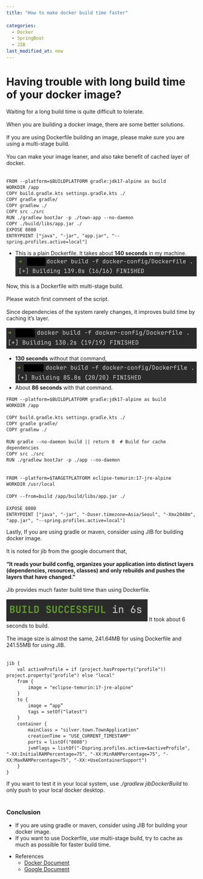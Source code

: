 ```yaml
---
title: "How to make docker build time faster"

categories: 
  - Docker
  - SpringBoot
  - JIB
last_modified_at: now
---
```

# Having trouble with long build time of your docker image?
Waiting for a long build time is quite difficult to tolerate. <br /><br />
When you are building a docker image, there are some better solutions. <br /><br />
If you are using Dockerfile building an image, please make sure you are using a multi-stage build. <br /><br />
You can make your image leaner, and also take benefit of cached layer of docker. <br /><br />

```
FROM --platform=$BUILDPLATFORM gradle:jdk17-alpine as build
WORKDIR /app
COPY build.gradle.kts settings.gradle.kts ./
COPY gradle gradle/
COPY gradlew ./
COPY src ./src
RUN ./gradlew bootJar -p ./town-app --no-daemon
COPY ./build/libs/app.jar ./
EXPOSE 8080
ENTRYPOINT ["java", "-jar", "app.jar", "--spring.profiles.active=local"]
```

- This is a plain Dockerfile. It takes about **140 seconds** in my machine. 
![plainTime](/assets/images/plainTime.png)

Now, this is a Dockerfile with multi-stage build.  <br /><br />
Please watch first comment of the script. <br /><br />
Since dependencies of the system rarely changes, it improves build time by caching it’s layer. <br /><br />
![multistageTime](/assets/images/multistageTime.png)
- **130 seconds** without that command,
![cachedTime](/assets/images/cachedTime.png)
- About **86 seconds** with that command.

```
FROM --platform=$BUILDPLATFORM gradle:jdk17-alpine as build
WORKDIR /app

COPY build.gradle.kts settings.gradle.kts ./
COPY gradle gradle/
COPY gradlew ./

RUN gradle --no-daemon build || return 0  # Build for cache dependencies
COPY src ./src
RUN ./gradlew bootJar -p ./app --no-daemon


FROM --platform=$TARGETPLATFORM eclipse-temurin:17-jre-alpine
WORKDIR /usr/local

COPY --from=build /app/build/libs/app.jar ./

EXPOSE 8080
ENTRYPOINT ["java", "-jar", "-Duser.timezone=Asia/Seoul", "-Xmx2048m", "app.jar", "--spring.profiles.active=local"]
```

Lastly, If you are using gradle or maven, consider using JIB for building docker image. <br /><br />
It is noted for jib from the google document that, <br /><br />
**“It reads your build config, organizes your application into distinct layers (dependencies, resources, classes) and only rebuilds and pushes the layers that have changed.”** <br /><br />
Jib provides much faster build time than using Dockerfile. <br /><br />
![jibTime](/assets/images/jibTime.png)
It took about 6 seconds to build. <br /><br />
The image size is almost the same, 241.64MB for using Dockerfile and 241.55MB for using JIB. <br /><br />

```
jib {
    val activeProfile = if (project.hasProperty("profile")) project.property("profile") else "local"
    from {
        image = "eclipse-temurin:17-jre-alpine"
    }
    to {
        image = “app”
        tags = setOf("latest")
    }
    container {
        mainClass = "silver.town.TownApplication"
        creationTime = "USE_CURRENT_TIMESTAMP"
        ports = listOf("8080")
        jvmFlags = listOf("-Dspring.profiles.active=$activeProfile", "-XX:InitialRAMPercentage=75", "-XX:MinRAMPercentage=75", "-XX:MaxRAMPercentage=75", "-XX:+UseContainerSupport")
    }
}
```

If you want to test it in your local system, use *./gradlew jibDockerBuild* to only push to your local docker desktop. <br /><br />

### Conclusion
- If you are using gradle or maven, consider using JIB for building your docker image.
- If you want to use Dockerfile, use multi-stage build, try to cache as much as possible for faster build time.

* References
  * [Docker Document](https://www.docker.com/blog/9-tips-for-containerizing-your-spring-boot-code/)
  * [Google Document](https://cloud.google.com/blog/products/application-development/introducing-jib-build-java-docker-images-better?hl=en)
